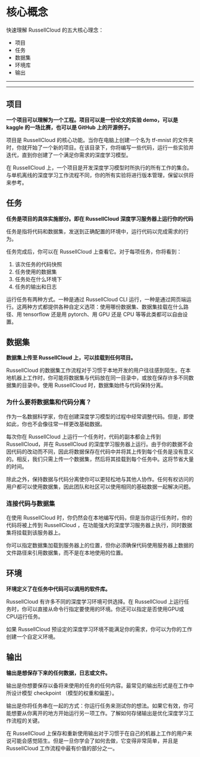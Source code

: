 <!--  TODO: 核心概念梳理：按章节梳理。内部跳转连接将在整体梳理后添加。 -->

# 核心概念

快速理解 RussellCloud 的五大核心理念：
 * 项目
 * 任务
 * 数据集
 * 环境库
 * 输出

---

<!-- toc -->

---

## 项目
**一个项目可以理解为一个工程。项目可以是一份论文的实验 demo，可以是 kaggle 的一场比赛，也可以是 GitHub 上的开源例子。**

项目是 RussellCloud 的核心功能。当你在电脑上创建一个名为 tf-mnist 的文件夹时，你就开始了一个新的项目。在该目录下，你将编写一些代码，运行一些实验并迭代，直到你创建了一个满足你需求的深度学习模型。

在 RussellCloud 上，一个项目是开发深度学习模型时所执行的所有工作的集合。与单机离线的深度学习工作流程不同，你的所有实验将进行版本管理，保留以供将来参考。

## 任务
**任务是项目的具体实施部分。即在 RussellCloud 深度学习服务器上运行你的代码**

任务是指将代码和数据集，发送到正确配置的环境中，运行代码以完成需求的行为。

任务完成后，你可以在 RussellCloud 上查看它。对于每项任务，你将看到：
1. 该次任务的代码快照
2. 任务使用的数据集
3. 任务处在什么环境下
4. 任务的输出和日志

运行任务有两种方式。一种是通过 RussellCloud CLI 运行，一种是通过网页端运行。这两种方式都提供各种自定义选项：使用哪份数据集、数据集挂载在什么路径、用 tensorflow 还是用 pytorch、用 GPU 还是 CPU 等等此类都可以自由设置。

## 数据集
**数据集上传至 RussellCloud 上，可以挂载到任何项目。**

RussellCloud 的数据集工作流程对于习惯于本地开发的用户往往感到陌生。在本地机器上工作时，你可能将数据集与代码放在同一目录中，或放在保存许多不同数据集的目录中。使用 RussellCloud 时，数据集始终与代码保持分离。

### 为什么要将数据集和代码分离？

作为一名数据科学家，你在创建深度学习模型的过程中经常调整代码。但是，即使如此，你也不会像往常一样更改基础数据。

每次你在 RussellCloud 上运行一个任务时，代码的副本都会上传到 RussellCloud，并在 RussellCloud 的深度学习服务器上运行。由于你的数据不会因代码的改动而不同，因此将数据保存在代码中并将其上传到每个任务是没有意义的。相反，我们只需上传一个数据集，然后将其挂载到每个任务中。这将节省大量的时间。

除此之外，保持数据与代码分离使你可以更轻松地与其他人协作。任何有权访问的用户都可以使用数据集，因此团队和社区可以使用相同的基础数据一起解决问题。

### 连接代码与数据集
在使用 RussellCloud 时，你仍然会在本地编写代码，但是当你运行任务时，你的代码将被上传到 RussellCloud ，在功能强大的深度学习服务器上执行，同时数据集将挂载到该服务器上。

你可以指定数据集加载到服务器上的位置，但你必须确保代码使用服务器上数据的文件路径来引用数据集，而不是在本地使用的位置。

## 环境
**环境定义了在任务中代码可以调用的软件库。**

RussellCloud 有许多不同的深度学习环境可供选择。在 RussellCloud 上运行任务时，你可以直接从命令行指定要使用的环境。你还可以指定是否使用GPU或CPU运行任务。

如果 RussellCloud 预设定的深度学习环境不能满足你的需求，你可以为你的工作创建一个自定义环境。

## 输出
**输出是想保存下来的任何数据，日志或文件。**

输出是你想要保存以备将来使用的任务的任何内容。最常见的输出形式是在工作中所设计模型 checkpoint （模型的权重和偏差）。

输出是你将任务串在一起的方式：你运行任务来测试你的想法。如果它有效，你可能想要从你离开的地方开始运行另一项工作。了解如何存储输出是优化深度学习工作流程的关键。

在 RussellCloud 上保存和重新使用输出对于习惯于在自己的机器上工作的用户来说可能会感觉陌生。但是一旦你学会了如何去做，它变得非常简单，并且是 RussellCloud 工作流程中最有价值的部分之一。

